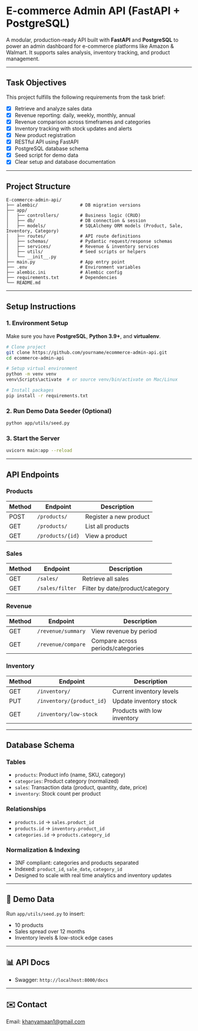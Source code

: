 #  E-commerce Admin API (FastAPI + PostgreSQL)

A modular, production-ready API built with **FastAPI** and **PostgreSQL** to power an admin dashboard for e-commerce platforms like Amazon & Walmart. It supports sales analysis, inventory tracking, and product management.

---

## Task Objectives

This project fulfills the following requirements from the task brief:

* [x] Retrieve and analyze sales data
* [x] Revenue reporting: daily, weekly, monthly, annual
* [x] Revenue comparison across timeframes and categories
* [x] Inventory tracking with stock updates and alerts
* [x] New product registration
* [x] RESTful API using FastAPI
* [x] PostgreSQL database schema
* [x] Seed script for demo data
* [x] Clear setup and database documentation

---

## Project Structure

```
E-commerce-admin-api/
├── alembic/                # DB migration versions
├── app/
│   ├── controllers/        # Business logic (CRUD)
│   ├── db/                 # DB connection & session
│   ├── models/             # SQLAlchemy ORM models (Product, Sale, Inventory, Category)
│   ├── routes/             # API route definitions
│   ├── schemas/            # Pydantic request/response schemas
│   ├── services/           # Revenue & inventory services
│   ├── utils/              # Seed scripts or helpers
│   └── __init__.py
├── main.py                 # App entry point
├── .env                    # Environment variables
├── alembic.ini             # Alembic config
├── requirements.txt        # Dependencies
└── README.md
```

---

## Setup Instructions

### 1. Environment Setup

Make sure you have **PostgreSQL**, **Python 3.9+**, and **virtualenv**.

```bash
# Clone project
git clone https://github.com/yourname/ecommerce-admin-api.git
cd ecommerce-admin-api

# Setup virtual environment
python -m venv venv
venv\Scripts\activate  # or source venv/bin/activate on Mac/Linux

# Install packages
pip install -r requirements.txt
```
### 2. Run Demo Data Seeder (Optional)

```bash
python app/utils/seed.py
```

### 3. Start the Server

```bash
uvicorn main:app --reload
```

---

## API Endpoints

### Products

| Method | Endpoint         | Description            |
| ------ | ---------------- | ---------------------- |
| POST   | `/products/`     | Register a new product |
| GET    | `/products/`     | List all products      |
| GET    | `/products/{id}` | View a product         |

### Sales

| Method | Endpoint        | Description                     |
| ------ | --------------- | ------------------------------- |
| GET    | `/sales/`       | Retrieve all sales              |
| GET    | `/sales/filter` | Filter by date/product/category |

### Revenue

| Method | Endpoint           | Description                       |
| ------ | ------------------ | --------------------------------- |
| GET    | `/revenue/summary` | View revenue by period            |
| GET    | `/revenue/compare` | Compare across periods/categories |

### Inventory

| Method | Endpoint                  | Description                 |
| ------ | ------------------------- | --------------------------- |
| GET    | `/inventory/`             | Current inventory levels    |
| PUT    | `/inventory/{product_id}` | Update inventory stock      |
| GET    | `/inventory/low-stock`    | Products with low inventory |

---

## Database Schema

### Tables

* `products`: Product info (name, SKU, category)
* `categories`: Product category (normalized)
* `sales`: Transaction data (product, quantity, date, price)
* `inventory`: Stock count per product

### Relationships

* `products.id` → `sales.product_id`
* `products.id` → `inventory.product_id`
* `categories.id` → `products.category_id`

### Normalization & Indexing

* 3NF compliant: categories and products separated
* Indexed: `product_id`, `sale_date`, `category_id`
* Designed to scale with real time analytics and inventory updates

---

## 🧪 Demo Data

Run `app/utils/seed.py` to insert:

* 10 products
* Sales spread over 12 months
* Inventory levels & low-stock edge cases

---

## 📊 API Docs

* Swagger: `http://localhost:8000/docs`
---

## ✉️ Contact

Email: [khanyamaan1@gmail.com](mailto:khanyamaan1@gmail.com)
